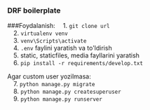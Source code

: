 ### DRF boilerplate

###Foydalanish:
&emsp;1. ```git clone url```<br />
&emsp;2. ```virtualenv venv```<br />
&emsp;3. ```venv\Scripts\activate```<br />
&emsp;4. ```.env``` faylini yaratish va to'ldirish<br />
&emsp;5. static, staticfiles, media fayllarini yaratish<br />
&emsp;6. ```pip install -r requirements/develop.txt```<br />

Agar custom user yozilmasa: <br />
&emsp;7. ```python manage.py migrate```<br />
&emsp;8. ```python manage.py createsuperuser```<br />
&emsp;9. ```python manage.py runserver```<br />
